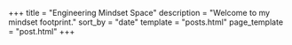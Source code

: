 +++
title = "Engineering Mindset Space"
description = "Welcome to my mindset footprint."
sort_by = "date"
template = "posts.html"
page_template = "post.html"
+++
